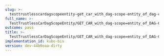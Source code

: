 ```yaml
---
slug: >-
  testtrustlesscardagscopeentity-get_car_with_dag-scope-entity_of_dag-cbor_with_links_(accept_header)-body
full_name: >-
  TestTrustlessCarDagScopeEntity/GET_CAR_with_dag-scope=entity_of_DAG-CBOR_with_Links_(Accept_Header)/Body
outcome: pass
title: >-
  TestTrustlessCarDagScopeEntity/GET_CAR_with_dag-scope=entity_of_DAG-CBOR_with_Links_(Accept_Header)/Body
implementation_id: kubo-bis
version: dev-44b0eaa-dirty
---
```


